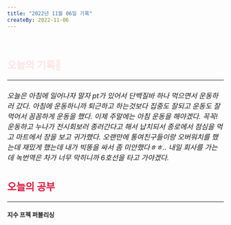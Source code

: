 ```yaml
---
title: "2022년 11월 06일 기록"
createBy: 2022-11-06
---
```



<br>

<h2 style="font-size:23px; color:#ffe4e1">오늘의 기록🚀</h2>

--- 
<h6 style="font-size:16.3px;">
오늘은 아침에 일어나자 말자 pt가 있어서 단백질바 하나 먹으면서 운동하러 갔다. 아침에 운동하니까 퇴근하고 하는것보다 집중도 잘되고 운동도 잘먹어서 꼼꼼하게 운동을 했다. 이제 주말에는 아침 운동을 해야겠다. 꼭꼭! 운동하고 누나가 전시회보러 종러간다고 해서 납치되서 종로에서 점심을 먹고 마트에서 장을 보고 귀가했다. 오랜만에 통여친구들이랑 오버워치를 했는데 재밌게 했는데 내가 빅똥을 싸서 좀 미안했다ㅎㅎ.. 내일 회사를 가는데 녹번역은 차가 너무 막히니까 6호선을 타고 가야겠다.
</h6>

<h2 style="font-size:23px; color:#dc143c">오늘의 공부</h2>

--- 

#### 지수 프젝 퍼블리싱
#### 




<Comment />